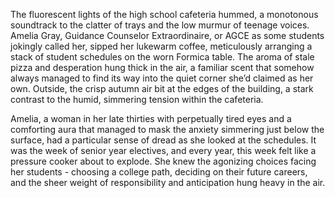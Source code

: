 The fluorescent lights of the high school cafeteria hummed, a monotonous soundtrack to the clatter of trays and the low murmur of teenage voices.  Amelia Gray, Guidance Counselor Extraordinaire, or AGCE as some students jokingly called her,  sipped her lukewarm coffee, meticulously arranging a stack of student schedules on the worn Formica table.  The aroma of stale pizza and desperation hung thick in the air, a familiar scent that somehow always managed to find its way into the quiet corner she’d claimed as her own.  Outside, the crisp autumn air bit at the edges of the building, a stark contrast to the humid, simmering tension within the cafeteria.  

Amelia, a woman in her late thirties with perpetually tired eyes and a comforting aura that managed to mask the anxiety simmering just below the surface, had a particular sense of dread as she looked at the schedules.  It was the week of senior year electives, and every year, this week felt like a pressure cooker about to explode.  She knew the agonizing choices facing her students - choosing a college path, deciding on their future careers, and the sheer weight of responsibility and anticipation hung heavy in the air.
